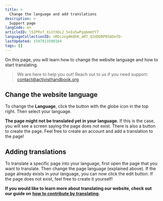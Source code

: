 ```yaml
---
title: >
  Change the language and add translations
description: >
  Support page
langCode: en
articleID: l52PRxf_Xs1YXbL2_5oIu5wPgq6mmYY7
languageCollectionID: nRDizog0KQhK_aM7_Q2dDDRP056DnfD-
lastUpdated: 1597913598184
tags: []
---
```


On this page, you will learn how to change the website language and how to start translating.

> We are here to help you out! Reach out to us if you need support: [contact@activisthandbook.org](mailto:contact@activisthandbook.org)

## Change the website language

To change the **Language**, click the button with the globe icon in the top right. Then select your language.

**The page might not be translated yet in your language.** If this is the case, you will see a screen saying the page does not exist. There is also a button to create the page. Feel free to create an account and add a translation to the page!

## Adding translations

To translate a specific page into your language, first open the page that you want to translate. Then change the page language (explained above). If the page already exists in your language, you can now click the edit button. If the page does not exist, feel free to create it yourself!

**If you would like to learn more about translating our website, check out our guide on** [**how to contribute by translating**](/support/localisation/translate)**.**